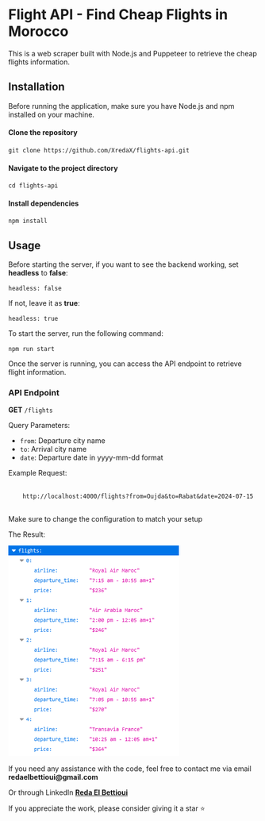 <h1>Flight API - Find Cheap Flights in Morocco</h1>
<p>This is a web scraper built with Node.js and Puppeteer to retrieve the cheap flights information.</p>

<h2>Installation</h2>
<p>Before running the application, make sure you have Node.js and npm installed on your machine.</p>

<h4>Clone the repository</h4>
<pre><code>git clone https://github.com/XredaX/flights-api.git</code></pre>

<h4>Navigate to the project directory</h4>
<pre><code>cd flights-api</code></pre>

<h4>Install dependencies</h4>
<pre><code>npm install</code></pre>

<h2>Usage</h2>
<p>Before starting the server, if you want to see the backend working, set <strong>headless</strong> to <strong>false</strong>:</p>
<pre><code>headless: false</code></pre>
<p>If not, leave it as <strong>true</strong>:</p>
<pre><code>headless: true</code></pre>

<p>To start the server, run the following command:</p>
<pre><code>npm run start</code></pre>

<p>Once the server is running, you can access the API endpoint to retrieve flight information.</p>
<h3>API Endpoint</h3>
<p><strong>GET</strong> <code>/flights</code></p>
<p>Query Parameters:</p>
<ul>
  <li><code>from</code>: Departure city name</li>
  <li><code>to</code>: Arrival city name</li>
  <li><code>date</code>: Departure date in yyyy-mm-dd format</li>
</ul>

<p>Example Request:</p>
<pre>
  <code>
    http://localhost:4000/flights?from=Oujda&to=Rabat&date=2024-07-15
  </code>
</pre>
<p>Make sure to change the configuration to match your setup</p>

<p>The Result:</p>
<img src="dist/res.PNG" alt="Result Image"/>


<p>If you need any assistance with the code, feel free to contact me via email <strong><i class="fas fa-envelope"></i> redaelbettioui@gmail.com</strong> </p>
<p>Or through LinkedIn <strong><a href="https://www.linkedin.com/in/reda-el-bettioui/">Reda El Bettioui</a></strong></p>

<p>If you appreciate the work, please consider giving it a star ⭐ </p>


